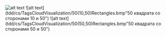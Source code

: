 ﻿![alt text](tdd/cs/TagsCloudVisualization/100Random(10,50)Rectangles.bmp "100 случайных квадрата со соучайными размерами (от 10 до 50)")
![alt text](tdd/cs/TagsCloudVisualization/50(10,50)Rectangles.bmp"50 квадрата со сторонами 10 и 50")
![alt text](tdd/cs/TagsCloudVisualization/50(50,50)Rectangles.bmp"50 квадрата со сторонами 50 и 50")
